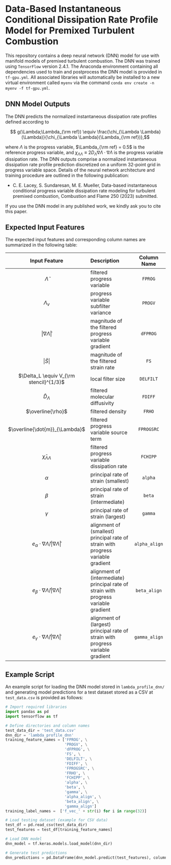 # Data-Based Instantaneous Conditional Dissipation Rate Profile Model for Premixed Turbulent Combustion

This repository contains a deep neural network (DNN) model for use with manifold models of premixed turbulent combustion. The DNN was trained using ```TensorFlow``` version 2.4.1. The Anaconda environment containing all dependencies used to train and postprocess the DNN model is provided in ```tf-gpu.yml```. All associated libraries will automatically be installed to a new virtual environment called ```myenv``` via the command ```conda env create -n myenv -f tf-gpu.yml```.


## DNN Model Outputs

The DNN predicts the normalized instantaneous dissipation rate profiles defined according to

$$ g(\Lambda;\Lambda_{\rm ref}) \equiv \frac{\chi_{\Lambda \Lambda}(\Lambda)}{\chi_{\Lambda \Lambda}(\Lambda_{\rm ref})},$$

where $\Lambda$ is the progress variable, $\Lambda_{\rm ref} = 0.5$ is the reference progress variable, and $\chi_{\Lambda \Lambda} \equiv 2 D_{\Lambda} \nabla \Lambda \cdot \nabla \Lambda$ is the progress variable dissipation rate. The DNN outputs comprise a normalized instantaneous dissipation rate profile prediction discretized on a uniform 32-point grid in progress variable space. Details of the neural network architecture and training procedure are outlined in the following publication:

- C. E. Lacey, S. Sundaresan, M. E. Mueller, Data-based instantaneous conditional progress variable dissipation rate modeling for turbulent premixed combustion, Combustion and Flame 250 (2023) submitted.

If you use the DNN model in any published work, we kindly ask you to cite this paper.


## Expected Input Features

The expected input features and corresponding column names are summarized in the following table:

| Input Feature | Description | Column Name   |
| :---:         |    :----   |        :---:   |
|   $\widetilde{\Lambda}$            | filtered progress variable                  |    ```FPROG```   |
|     $\Lambda_v$          | progress variable subfilter variance        |    ```PROGV```   |
|       $\lvert \nabla \widetilde \Lambda \rvert$        | magnitude of the filtered progress variable gradient                 |    ```dFPROG```  |
|        $\lvert \widetilde S \rvert$       | magnitude of the filtered strain rate        |    ```FS```      |
|        $\Delta_L \equiv V_{\rm stencil}^{1/3}$       | local filter size                 |    ```DELFILT``` |
|       $\widetilde{D}_{\Lambda}$        | filtered molecular diffusivity        |    ```FDIFF```   |
|       $\overline{\rho}$        | filtered density        |    ```FRHO```   |
|      $\overline{\dot{m}}_{\Lambda}$         | filtered progress variable source term                  |    ```FPROGSRC```|
|      $\widetilde \chi_{\Lambda \Lambda}$         | filtered progress variable dissipation rate       |    ```FCHIPP```  |
|      $\alpha$         | principal rate of strain (smallest)                 |    ```alpha```   |
|       $\beta$        | principal rate of strain (intermediate)        |    ```beta```    |
|      $\gamma$         | principal rate of strain (largest)                  |    ```gamma```   |
|        $e_{\alpha}\cdot \nabla \widetilde{\Lambda}/\lvert \nabla \widetilde{\Lambda}\rvert$       | alignment of (smallest) principal rate of strain with progress variable gradient        |    ```alpha_align```   |
|       $e_{\beta}\cdot \nabla \widetilde{\Lambda}/\lvert \nabla \widetilde{\Lambda}\rvert$        | alignment of (intermediate) principal rate of strain with progress variable gradient                  |    ```beta_align```    |
|       $e_{\gamma}\cdot \nabla \widetilde{\Lambda}/\lvert \nabla \widetilde{\Lambda}\rvert$        | alignment of (largest) principal rate of strain with progress variable gradient        |    ```gamma_align```   |


## Example Script

An example script for loading the DNN model stored in ```lambda_profile_dnn/``` and generating model predictions for a test dataset stored as a CSV at ```test_data.csv``` is provided as follows:

```python
# Import required libraries
import pandas as pd
import tensorflow as tf

# Define directories and column names
test_data_dir = 'test_data.csv'
dnn_dir = 'lambda_profile_dnn'
training_feature_names = ['FPROG', \
                          'PROGV', \
                          'dFPROG', \
                          'FS', \
                          'DELFILT', \
                          'FDIFF', \
                          'FPROGSRC', \
                          'FRHO', \
                          'FCHIPP', \
                          'alpha', \
                          'beta', \
                          'gamma', \
                          'alpha_align', \
                          'beta_align', \
                          'gamma_align']
training_label_names =  ['f_vec_' + str(i) for i in range(32)]

# Load testing dataset (example for CSV data)
test_df = pd.read_csv(test_data_dir)
test_features = test_df[training_feature_names]

# Load DNN model
dnn_model = tf.keras.models.load_model(dnn_dir)

# Generate test predictions
dnn_predictions = pd.DataFrame(dnn_model.predict(test_features), columns=training_label_names)

```
